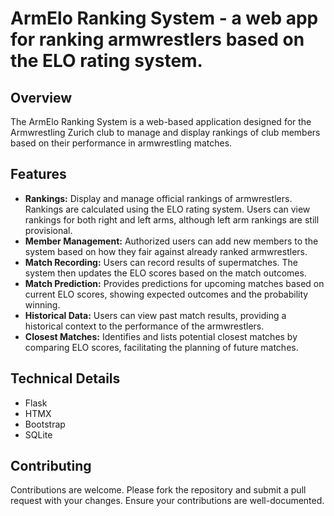# ArmElo Ranking System - a web app for ranking armwrestlers based on the ELO rating system.

## Overview
The ArmElo Ranking System is a web-based application designed for the Armwrestling Zurich club to manage and display rankings of club members based on their performance in armwrestling matches.

## Features
- **Rankings:** Display and manage official rankings of armwrestlers. Rankings are calculated using the ELO rating system. Users can view rankings for both right and left arms, although left arm rankings are still provisional.
- **Member Management:** Authorized users can add new members to the system based on how they fair against already ranked armwrestlers.
- **Match Recording:** Users can record results of supermatches. The system then updates the ELO scores based on the match outcomes.
- **Match Prediction:** Provides predictions for upcoming matches based on current ELO scores, showing expected outcomes and the probability winning.
- **Historical Data:** Users can view past match results, providing a historical context to the performance of the armwrestlers.
- **Closest Matches:** Identifies and lists potential closest matches by comparing ELO scores, facilitating the planning of future matches.

## Technical Details
- Flask
- HTMX
- Bootstrap
- SQLite

## Contributing
Contributions are welcome. Please fork the repository and submit a pull request with your changes. Ensure your contributions are well-documented.